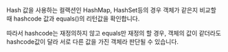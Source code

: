 Hash 값을 사용하는 컬랙션인 HashMap, HashSet등의 경우 객체가 같은지 비교할 때 hashcode 값과 equals()의 리턴값을 확인합니다.

따라서 hashcode는 재정의하지 않고 equals만 재정의 할 경우, 객체의 값이 같더라도 hashcode값이 달라 서로 다른 값을 가진 객체라 판단될 수 있습니다.